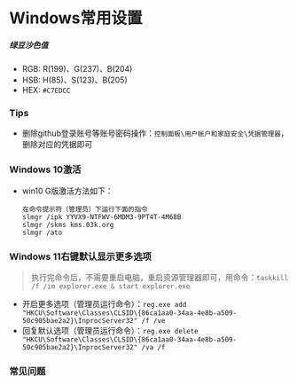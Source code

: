 # Windows常用设置

##### 绿豆沙色值

- RGB: R(199)、G(237)、B(204)
- HSB: H(85)、S(123)、B(205)
- HEX: `#C7EDCC`

### Tips
* 删除github登录账号等账号密码操作：`控制面板\用户帐户和家庭安全\凭据管理器`，删除对应的凭据即可

### Windows 10激活
* win10 G版激活方法如下：
	```
	在命令提示符（管理员）下运行下面的指令
	slmgr /ipk YYVX9-NTFWV-6MDM3-9PT4T-4M68B
	slmgr /skms kms.03k.org
	slmgr /ato
	```

###  Windows 11右键默认显示更多选项
> 执行完命令后，不需要重启电脑，重启资源管理器即可，用命令：`taskkill /f /im explorer.exe & start explorer.exe`

- 开启更多选项（管理员运行命令）：`reg.exe add "HKCU\Software\Classes\CLSID\{86ca1aa0-34aa-4e8b-a509-50c905bae2a2}\InprocServer32" /f /ve`
- 回复默认选项（管理员运行命令）：`reg.exe delete "HKCU\Software\Classes\CLSID\{86ca1aa0-34aa-4e8b-a509-50c905bae2a2}\InprocServer32" /va /f`

### 常见问题
